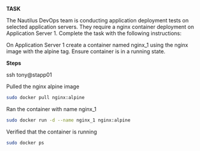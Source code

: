 **TASK**

The Nautilus DevOps team is conducting application deployment tests on selected application servers. They require a nginx container deployment on Application Server 1. Complete the task with the following instructions:

On Application Server 1 create a container named nginx_1 using the nginx image with the alpine tag. Ensure container is in a running state.


**Steps**

ssh tony@stapp01

Pulled the nginx alpine image

```bash
sudo docker pull nginx:alpine
```

Ran the container with name nginx_1

```bash
sudo docker run -d --name nginx_1 nginx:alpine
```

Verified that the container is running

```bash
sudo docker ps
```
